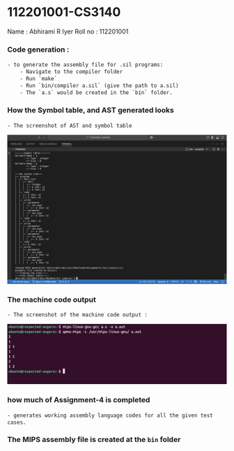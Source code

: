 # 112201001-CS3140

Name : Abhirami R Iyer
Roll no : 112201001


### Code generation :

	- to generate the assembly file for .sil programs:
		- Navigate to the compiler folder
		- Run `make`
		- Run `bin/compiler a.sil` (give the path to a.sil)
		- The `a.s` would be created in the `bin` folder.

### How the Symbol table, and AST generated looks

	- The screenshot of AST and symbol table
![alt text](<Screenshot 2025-04-27 at 23.07.41.png>)

### The machine code output

	- The screenshot of the machine code output :
![alt text](<Screenshot 2025-04-27 at 23.04.52.png>)

### how much of Assignment-4 is completed

	- generates working assembly language codes for all the given test cases.

### The MIPS assembly file is created at the `bin` folder